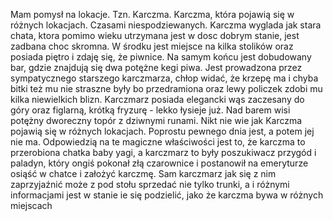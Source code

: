 Mam pomysł na lokacje. Tzn. Karczma. Karczma, która pojawią się w różnych lokacjach. Czasami niespodziewanych. Karczma wyglada jak stara chata, ktora pomimo wieku utrzymana jest w dosc dobrym stanie, jest zadbana choc skromna. W środku jest miejsce na kilka stolików oraz posiada piętro i zdaję się, że piwnice. Na samym końcu jest dobudowany bar, gdzie znajdują się dwa potężne kegi piwa. Jest prowadzona przez sympatycznego starszego karczmarza, chłop widać, że krzepę ma i chyba bitki też mu nie straszne były bo przedramiona oraz lewy policzek zdobi mu kilka niewielkich blizn. Karczmarz posiada elegancki wąs zaczesany do góry oraz figlarną, krótką fryzurę - lekko łysieje już. Nad barem wisi potężny dworeczny topór z dziwnymi runami. Nikt nie wie jak Karczma pojawią się w różnych lokacjach. Poprostu pewnego dnia jest, a potem jej nie ma. Odpowiedzią na te magiczne właściwości jest to, że karczma to przerobiona chatka baby yagi, a karczmarz to były poszukiwacz przygód i paladyn, który ongiś pokonał złą czarownice i postanowił na emeryturze osiąść w chatce i założyć karczmę. Sam karczmarz jak się z nim zaprzyjaźnić może z pod stołu sprzedać nie tylko trunki, a i różnymi informacjami jest w stanie ie się podzielić, jako że karczma bywa w różnych miejscach